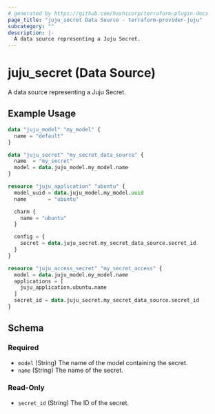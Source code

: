 ```yaml
---
# generated by https://github.com/hashicorp/terraform-plugin-docs
page_title: "juju_secret Data Source - terraform-provider-juju"
subcategory: ""
description: |-
  A data source representing a Juju Secret.
---
```


# juju_secret (Data Source)

A data source representing a Juju Secret.

## Example Usage

```terraform
data "juju_model" "my_model" {
  name = "default"
}

data "juju_secret" "my_secret_data_source" {
  name  = "my_secret"
  model = data.juju_model.my_model.name
}

resource "juju_application" "ubuntu" {
  model_uuid = data.juju_model.my_model.uuid
  name       = "ubuntu"

  charm {
    name = "ubuntu"
  }

  config = {
    secret = data.juju_secret.my_secret_data_source.secret_id
  }
}

resource "juju_access_secret" "my_secret_access" {
  model = data.juju_model.my_model.name
  applications = [
    juju_application.ubuntu.name
  ]
  secret_id = data.juju_secret.my_secret_data_source.secret_id
}
```

<!-- schema generated by tfplugindocs -->
## Schema

### Required

- `model` (String) The name of the model containing the secret.
- `name` (String) The name of the secret.

### Read-Only

- `secret_id` (String) The ID of the secret.
